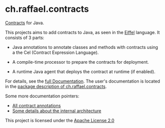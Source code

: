 ch.raffael.contracts
====================

[Contracts](http://en.wikipedia.org/wiki/Design_by_contract) for Java.

This projects aims to add contracts to Java, as seen in the [Eiffel](http://en.wikipedia.org/wiki/Eiffel_%28programming_language%29) language. It consists of 3 parts:

* Java annotations to annotate classes and methods with contracts using a
  the Cel (Contract Expression Language).

* A compile-time processor to prepare the contracts for deployment.

* A runtime Java agent that deploys the contract at runtime (if enabled).

For details, see the [full Documentation](http://projects.raffael.ch/contracts). The user's documentation is located in the [package description of ch.raffael.contracts](http://projects.raffael.ch/contracts/ch/raffael/contracts/package-summary.html).

Some more documentation pointers:

* [All contract annotations](http://projects.raffael.ch/contracts/ch/raffael/contracts/package-summary.html)
* [Some details about the internal architecture](http://projects.raffael.ch/contracts/ch/raffael/contracts/processor/package-summary.html)

This project is licensed under the [Apache License 2.0](http://www.apache.org/licenses/LICENSE-2.0.html)
